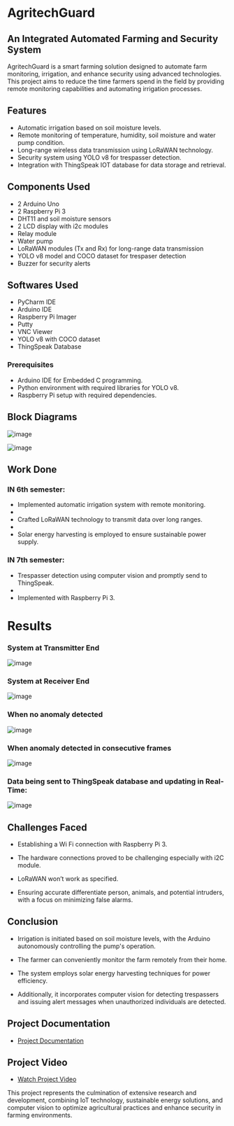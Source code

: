 #  AgritechGuard 

## An Integrated Automated Farming and Security System
AgritechGuard is a smart farming solution designed to automate farm monitoring, irrigation, and enhance security using advanced technologies. This project aims to reduce the time farmers spend in the field by providing remote monitoring capabilities and automating irrigation processes.

## Features

- Automatic irrigation based on soil moisture levels.
- Remote monitoring of temperature, humidity, soil moisture and water pump condition.
- Long-range wireless data transmission using LoRaWAN technology.
- Security system using YOLO v8 for trespasser detection.
- Integration with ThingSpeak IOT database for data storage and retrieval.

## Components Used

- 2 Arduino Uno
- 2 Raspberry Pi 3
- DHT11 and soil moisture sensors
- 2 LCD display with i2c modules
- Relay module
- Water pump
- LoRaWAN modules (Tx and Rx) for long-range data transmission
- YOLO v8 model and COCO dataset for trespaser detection
- Buzzer for security alerts

## Softwares Used
  
- PyCharm IDE
- Arduino IDE
- Raspberry Pi Imager
- Putty
- VNC Viewer
- YOLO v8 with COCO dataset
- ThingSpeak Database

### Prerequisites

- Arduino IDE for Embedded C programming.
- Python environment with required libraries for YOLO v8.
- Raspberry Pi setup with required dependencies.


## Block Diagrams

![image](https://github.com/CVBhanuPrakash/AgritechGuard/assets/94560350/023f4f4e-7833-4365-adbf-17a231f8aed9)

![image](https://github.com/CVBhanuPrakash/AgritechGuard/assets/94560350/3d901fad-81a4-4dff-8331-cb72c5ec9823)

## Work Done

### IN 6th semester:

- Implemented automatic irrigation system with remote monitoring.
- 
- Crafted LoRaWAN technology to transmit data over long ranges.
- 
- Solar energy harvesting is employed to ensure sustainable power supply.

### IN 7th semester:

- Trespasser detection using computer vision and promptly send to ThingSpeak.
- 
- Implemented with Raspberry Pi 3.


# Results

### System at Transmitter End

![image](https://github.com/CVBhanuPrakash/AgritechGuard/assets/94560350/ca0c2965-4be8-4731-8dab-599251f9fe60)

### System at Receiver End

![image](https://github.com/CVBhanuPrakash/AgritechGuard/assets/94560350/a790154a-727b-4109-9744-ebc863d960c5)

### When no anomaly detected

![image](https://github.com/CVBhanuPrakash/AgritechGuard/assets/94560350/444f0e87-48e2-4c57-adef-9b791a56af26)

### When anomaly detected in consecutive frames

![image](https://github.com/CVBhanuPrakash/AgritechGuard/assets/94560350/50cce8be-550b-4f5c-b24b-9717b6ce02ae)

### Data being sent to ThingSpeak database and updating in Real-Time:

![image](https://github.com/CVBhanuPrakash/AgritechGuard/assets/94560350/b2bc9451-208e-4f78-bda9-68173b77b4f5)

## Challenges Faced

- Establishing a Wi Fi connection with Raspberry Pi 3. 

- The hardware connections proved to be challenging especially with i2C module.

- LoRaWAN won’t work as specified.

- Ensuring accurate differentiate person, animals, and potential intruders, with a focus on minimizing false alarms.

## Conclusion

- Irrigation is initiated based on soil moisture levels, with the Arduino autonomously controlling the pump's operation. 

- The farmer can conveniently monitor the farm remotely from their home. 

- The system employs solar energy harvesting techniques for power efficiency. 

- Additionally, it incorporates computer vision for detecting trespassers and issuing alert messages when unauthorized individuals are detected.


## Project Documentation

- [Project Documentation](https://github.com/CVBhanuPrakash/AgritechGuard/blob/main/images/BTP_3rd_Review.pdf)


## Project Video

- [Watch Project Video](https://drive.google.com/file/d/1Aa2_3-nHwf__IRAXLLYE0wAritepQV8B/view?usp=sharing)

This project represents the culmination of extensive research and development, combining IoT technology, sustainable energy solutions, and computer vision to optimize agricultural practices and enhance security in farming environments.

